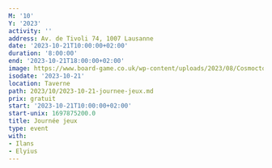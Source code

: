 ```yaml
---
M: '10'
Y: '2023'
activity: ''
address: Av. de Tivoli 74, 1007 Lausanne
date: '2023-10-21T10:00:00+02:00'
duration: '8:00:00'
end: '2023-10-21T18:00:00+02:00'
image: https://www.board-game.co.uk/wp-content/uploads/2023/08/Cosmoctopus-.png
isodate: '2023-10-21'
location: Taverne
path: 2023/10/2023-10-21-journee-jeux.md
prix: gratuit
start: '2023-10-21T10:00:00+02:00'
start-unix: 1697875200.0
title: Journée jeux
type: event
with:
- Ilans
- Elyius
---
```

